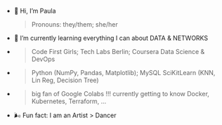 - 🌻 Hi, I’m Paula
  > Pronouns: they/them; she/her
- 🌱 I’m currently learning everything I can about DATA & NETWORKS
- > Code First Girls;
  > Tech Labs Berlin;
  > Coursera
  > Data Science & DevOps
- > Python (NumPy, Pandas, Matplotlib);
  > MySQL
  > SciKitLearn (KNN, Lin Reg, Decision Tree)
- > big fan of Google Colabs !!!
  > currently getting to know Docker, Kubernetes, Terraform, ...

- 🌬 Fun fact: I am an Artist > Dancer

<!---
Rustingheart/Rustingheart is a ✨ special ✨ repository because its `README.md` (this file) appears on your GitHub profile.
You can click the Preview link to take a look at your changes.
--->
